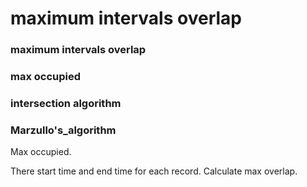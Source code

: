 # maximum intervals overlap

### maximum intervals overlap ###
### max occupied ###
### intersection algorithm ###
### Marzullo's_algorithm ###

Max occupied.


There start time and end time for each record. Calculate max overlap.

